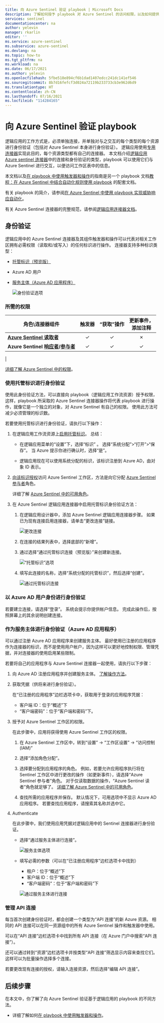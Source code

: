 ```yaml
---
title: 向 Azure Sentinel 验证 playbook | Microsoft Docs
description: 了解如何授予 playbook 对 Azure Sentinel 的访问权限，以及如何提供采取修正操作的授权。
services: sentinel
documentationcenter: na
author: yelevin
manager: rkarlin
editor: ''
ms.service: azure-sentinel
ms.subservice: azure-sentinel
ms.devlang: na
ms.topic: how-to
ms.tgt_pltfrm: na
ms.workload: na
ms.date: 06/17/2021
ms.author: yelevin
ms.openlocfilehash: 5fbe518e894cf6b1dad1407edcc241dc141ef546
ms.sourcegitcommit: 8b7d16fefcf3d024a72119b233733cb3e962d6d9
ms.translationtype: HT
ms.contentlocale: zh-CN
ms.lasthandoff: 07/16/2021
ms.locfileid: "114284165"
---
```

# <a name="authenticate-playbooks-to-azure-sentinel"></a>向 Azure Sentinel 验证 playbook

逻辑应用的工作方式是，必须单独连接，并单独对与之交互的每个类型的每个资源进行身份验证（包括对 Azure Sentinel 本身进行身份验证）。 逻辑应用使用[专用连接器](/connectors/connector-reference/)实现此目的，每个资源类型都有自己的连接器。 本文档介绍[逻辑应用 Azure sentinel 连接器](/connectors/azuresentinel/)中的连接和身份验证的类型，playbook 可以使用它们与 Azure Sentinel 进行交互，以便访问工作区表中的信息。

本文档以及[在 playbook 中使用触发器和操作](playbook-triggers-actions.md)的指南是另一个 playbook 文档[教程：在 Azure Sentinel 中结合自动化规则使用 playbook](tutorial-respond-threats-playbook.md) 的配套文档。

有关 playbook 的简介，请参阅[在 Azure Sentinel 中使用 playbook 实现威胁响应自动化](automate-responses-with-playbooks.md)。

有关 Azure Sentinel 连接器的完整规范，请参阅[逻辑应用连接器文档](/connectors/azuresentinel/)。

## <a name="authentication"></a>身份验证

逻辑应用中的 Azure Sentinel 连接器及其组件触发器和操作可以代表对相关工作区拥有必需权限（读取和/或写入）的任何标识进行操作。 连接器支持多种标识类型：

- [托管标识（预览版）](#authenticate-with-managed-identity)
- Azure AD 用户
- [服务主体（Azure AD 应用程序）](#authenticate-as-a-service-principal-azure-ad-application)

    ![身份验证选项](media/authenticate-playbooks-to-sentinel/auth-methods.png)

### <a name="permissions-required"></a>所需的权限

| 角色\连接器组件 | 触发器 | “获取”操作 | 更新事件，<br>添加注释 |
| ------------- | :-----------: | :------------: | :-----------: |
| **[Azure Sentinel 读取者](../role-based-access-control/built-in-roles.md#azure-sentinel-reader)** | &#10003; | &#10003; | &#10007; |
| **Azure Sentinel [响应者](../role-based-access-control/built-in-roles.md#azure-sentinel-responder)/[参与者](../role-based-access-control/built-in-roles.md#azure-sentinel-contributor)** | &#10003; | &#10003; | &#10003; |
| 

[详细了解 Azure Sentinel 中的权限](./roles.md)。

### <a name="authenticate-with-managed-identity"></a>使用托管标识进行身份验证

使用此身份验证方法，可以直接向 playbook（逻辑应用工作流资源）授予权限，这样，playbook 所采取的 Azure Sentinel 连接器操作将代表 playbook 进行操作，就像它是一个独立的对象，对 Azure Sentinel 有自己的权限。 使用此方法可减少必须管理的标识数。 

若要使用托管标识进行身份验证，请执行以下操作：

1. 在逻辑应用工作流资源上[启用托管标识](../logic-apps/create-managed-service-identity.md#enable-system-assigned-identity-in-azure-portal)。 总结：

    - 在逻辑应用菜单的“设置”下，选择“标识” 。 选择“系统分配”>“打开”>“保存”。 当 Azure 提示你进行确认时，选择“是”。

    - 逻辑应用现在可以使用系统分配的标识，该标识注册到 Azure AD，由对象 ID 表示。

1. [向该标识授权](../logic-apps/create-managed-service-identity.md#give-identity-access-to-resources)访问 Azure Sentinel 工作区，方法是向它分配 [Azure Sentinel 参与者](../role-based-access-control/built-in-roles.md#azure-sentinel-contributor)角色。

    详细了解 [Azure Sentinel 中的可用角色](./roles.md)。

1. 在 Azure Sentinel 逻辑应用连接器中启用托管标识身份验证方法：

    1. 在逻辑应用设计器中，添加 Azure Sentinel 逻辑应用连接器步骤。 如果已为现有连接启用连接器，请单击“更改连接”链接。

        ![更改连接](media/authenticate-playbooks-to-sentinel/change-connection.png)

    1. 在连接的结果列表中，选择底部的“新增”。 

    1. 通过选择“通过托管标识连接（预览版）”来创建新连接。

        ![“托管标识”选项](media/authenticate-playbooks-to-sentinel/auth-methods-msi-choice.png)

    1. 填写此连接的名称，选择“系统分配的托管标识”，然后选择“创建”。

        ![通过托管标识连接](media/authenticate-playbooks-to-sentinel/auth-methods-msi.png)

### <a name="authenticate-as-an-azure-ad-user"></a>以 Azure AD 用户身份进行身份验证

若要建立连接，请选择“登录”。 系统会提示你提供帐户信息。 完成此操作后，按照屏幕上的其余说明创建连接。

### <a name="authenticate-as-a-service-principal-azure-ad-application"></a>作为服务主体进行身份验证（Azure AD 应用程序）

可以通过注册 Azure AD 应用程序来创建服务主体。 最好使用已注册的应用程序作为连接器的标识，而不是使用用户帐户，因为这样可以更好地控制权限、管理凭据，并对连接器的使用启用某些限制。

若要将自己的应用程序与 Azure Sentinel 连接器一起使用，请执行以下步骤：

1. 向 Azure AD 注册应用程序并创建服务主体。 [了解操作方法](../active-directory/develop/howto-create-service-principal-portal.md#register-an-application-with-azure-ad-and-create-a-service-principal)。

1. 获取凭据（供将来进行身份验证）。

    在“已注册的应用程序”边栏选项卡中，获取用于登录的应用程序凭据：

    - 客户端 ID：位于“概述”下
    - “客户端密码”：位于“客户端和密码”下。

1. 授予对 Azure Sentinel 工作区的权限。

    在此步骤中，应用将获得使用 Azure Sentinel 工作区的权限。

    1. 在 Azure Sentinel 工作区中，转到“设置” -> “工作区设置” -> “访问控制(IAM)”

    1. 选择“添加角色分配”。

    1. 选择要分配到应用程序的角色。 例如，若要允许应用程序执行将在 Sentinel 工作区中进行更改的操作（如更新事件），请选择“Azure Sentinel 参与者”角色。 对于仅读取数据的操作，“Azure Sentinel 读者”角色就足够了。 [详细了解 Azure Sentinel 中的可用角色](./roles.md)。

    1. 查找所需的应用程序并保存。 默认情况下，可用选项中不显示 Azure AD 应用程序。 若要查找应用程序，请搜索其名称并选中它。

1. Authenticate

    在此步骤中，我们使用应用凭据对逻辑应用中的 Sentinel 连接器进行身份验证。

    - 选择“通过服务主体进行连接”。

        ![服务主体选项](media/authenticate-playbooks-to-sentinel/auth-methods-spn-choice.png)

    - 填写必需的参数（可以在“已注册应用程序”边栏选项卡中找到）
        - 租户：位于“概述”下
        - 客户端 ID：位于“概述”下
        - “客户端密码”：位于“客户端和密码”下
        
        ![通过服务主体进行连接](media/authenticate-playbooks-to-sentinel/auth-methods-spn.png)

### <a name="manage-your-api-connections"></a>管理 API 连接

每当首次创建身份验证时，都会创建一个类型为“API 连接”的新 Azure 资源。 相同的 API 连接可以在同一资源组中的所有 Azure Sentinel 操作和触发器中使用。

可以在“API 连接”边栏选项卡中找到所有 API 连接（在 Azure 门户中搜索“API 连接”）。

还可以通过转到“资源”边栏选项卡并按类型“API 连接”筛选显示内容来查找它们。 这样可以为批量操作选择多个连接。

若要更改现有连接的授权，请输入连接资源，然后选择“编辑 API 连接”。

## <a name="next-steps"></a>后续步骤

在本文中，你了解了向 Azure Sentinel 验证基于逻辑应用的 playbook 的不同方法。
- 详细了解如何[在 playbook 中使用触发器和操作](playbook-triggers-actions.md)。